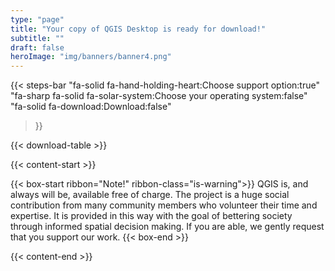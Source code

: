 ```yaml
---
type: "page"
title: "Your copy of QGIS Desktop is ready for download!"
subtitle: ""
draft: false
heroImage: "img/banners/banner4.png"
---
```



{{< steps-bar 
    "fa-solid fa-hand-holding-heart:Choose support option:true"
    "fa-sharp fa-solid fa-solar-system:Choose your operating system:false"
    "fa-solid fa-download:Download:false"
 >}}

{{< download-table >}}


{{< content-start >}}

{{< box-start  ribbon="Note!" ribbon-class="is-warning">}}
QGIS is, and always will be, available free of charge. The project is a huge social contribution from many community members who volunteer their time and expertise. It is provided in this way with the goal of bettering society through informed spatial decision making. If you are able, we gently request that you support our work.
{{< box-end >}}

{{< content-end >}}